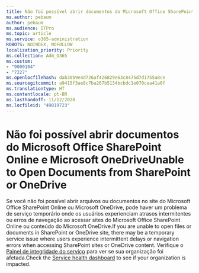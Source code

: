 ```yaml
---
title: Não foi possível abrir documentos do Microsoft Office SharePoint Online e Microsoft OneDrive
ms.author: pebaum
author: pebaum
ms.audience: ITPro
ms.topic: article
ms.service: o365-administration
ROBOTS: NOINDEX, NOFOLLOW
localization_priority: Priority
ms.collection: Adm_O365
ms.custom:
- "9000104"
- "7227"
ms.openlocfilehash: dab30b9e4d726af426829e63c8475d7d1755a8ce
ms.sourcegitcommit: a9415f3ae8c7ba267b5134bcbdc1e070cea41a0f
ms.translationtype: HT
ms.contentlocale: pt-BR
ms.lasthandoff: 11/12/2020
ms.locfileid: "49019723"
---
```

# <a name="unable-to-open-documents-from-sharepoint-or-onedrive"></a><span data-ttu-id="603e0-102">Não foi possível abrir documentos do Microsoft Office SharePoint Online e Microsoft OneDrive</span><span class="sxs-lookup"><span data-stu-id="603e0-102">Unable to Open Documents from SharePoint or OneDrive</span></span>

<span data-ttu-id="603e0-103">Se você não foi possível abrir arquivos ou documentos no site do Microsoft Office SharePoint Online ou Microsoft OneDrive, pode haver um problema de serviço temporário onde os usuários experienciam atrasos intermitentes ou erros de navegação ao acessar sites do Microsoft Office SharePoint Online ou conteúdo do Microsoft OneDrive.</span><span class="sxs-lookup"><span data-stu-id="603e0-103">If you are unable to open files or documents in SharePoint or OneDrive site, there may be a temporary service issue where users experience intermittent delays or navigation errors when accessing SharePoint sites or OneDrive content.</span></span> <span data-ttu-id="603e0-104">Verifique o [Painel de integridade do serviço](https://admin.microsoft.com/AdminPortal/Home#/servicehealth) para ver se sua organização foi afetada.</span><span class="sxs-lookup"><span data-stu-id="603e0-104">Check the [Service health dashboard](https://admin.microsoft.com/AdminPortal/Home#/servicehealth) to see if your organization is impacted.</span></span>
